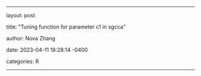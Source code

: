 
---
layout: post

title:  "Tuning function for parameter c1 in sgcca"

author: Nova Zhang

date:   2023-04-11 18:28:14 -0400

categories: R

---



